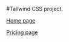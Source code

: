 #Tailwind CSS project.

[Home page](https://ashikrahman-dev.github.io/heytrak/index.html)

[Pricing page](https://ashikrahman-dev.github.io/heytrak/pricing.html)
